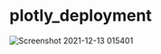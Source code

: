# plotly_deployment

![Screenshot 2021-12-13 015401](https://user-images.githubusercontent.com/21062253/145773176-0bd8c170-ed1b-456d-ae84-1c7a0416e078.png)
